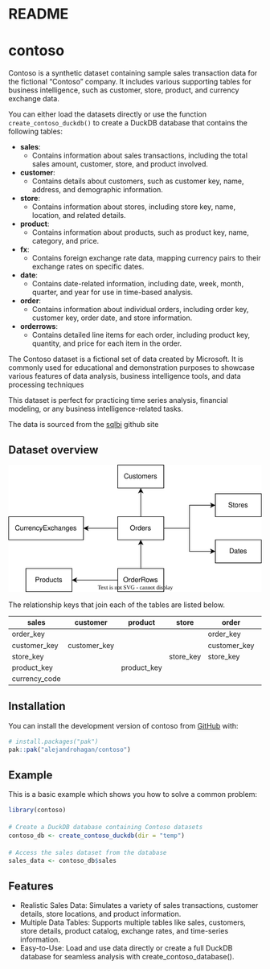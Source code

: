 # README


# contoso

Contoso is a synthetic dataset containing sample sales transaction data
for the fictional “Contoso” company. It includes various supporting
tables for business intelligence, such as customer, store, product, and
currency exchange data.

You can either load the datasets directly or use the function
`create_contoso_duckdb()` to create a DuckDB database that contains the
following tables:

- **sales**:
  - Contains information about sales transactions, including the total
    sales amount, customer, store, and product involved.
- **customer**:
  - Contains details about customers, such as customer key, name,
    address, and demographic information.
- **store**:
  - Contains information about stores, including store key, name,
    location, and related details.
- **product**:
  - Contains information about products, such as product key, name,
    category, and price.
- **fx**:
  - Contains foreign exchange rate data, mapping currency pairs to their
    exchange rates on specific dates.
- **date**:
  - Contains date-related information, including date, week, month,
    quarter, and year for use in time-based analysis.
- **order**:
  - Contains information about individual orders, including order key,
    customer key, order date, and store information.
- **orderrows**:
  - Contains detailed line items for each order, including product key,
    quantity, and price for each item in the order.

The Contoso dataset is a fictional set of data created by Microsoft. It
is commonly used for educational and demonstration purposes to showcase
various features of data analysis, business intelligence tools, and data
processing techniques

This dataset is perfect for practicing time series analysis, financial
modeling, or any business intelligence-related tasks.

The data is sourced from the
[sqlbi](https://github.com/sql-bi/Contoso-Data-Generator-V2-Data/releases/tag/ready-to-use-data)
github site

## Dataset overview

![Contoso Overview](fig/contoso_schema.svg)

The relationship keys that join each of the tables are listed below.

| sales         | customer     | product     | store     | order        | orderrows   | fx            |
|---------------|--------------|-------------|-----------|--------------|-------------|---------------|
| order_key     |              |             |           | order_key    | order_key   |               |
| customer_key  | customer_key |             |           | customer_key |             |               |
| store_key     |              |             | store_key | store_key    |             |               |
| product_key   |              | product_key |           |              | product_key |               |
| currency_code |              |             |           |              |             | from_currency |

## Installation

You can install the development version of contoso from
[GitHub](https://github.com/alejandrohagan/contoso) with:

``` r
# install.packages("pak")
pak::pak("alejandrohagan/contoso")
```

## Example

This is a basic example which shows you how to solve a common problem:

``` r
library(contoso)

# Create a DuckDB database containing Contoso datasets
contoso_db <- create_contoso_duckdb(dir = "temp")

# Access the sales dataset from the database
sales_data <- contoso_db$sales
```

## Features

- Realistic Sales Data: Simulates a variety of sales transactions,
  customer details, store locations, and product information.
- Multiple Data Tables: Supports multiple tables like sales, customers,
  store details, product catalog, exchange rates, and time-series
  information.
- Easy-to-Use: Load and use data directly or create a full DuckDB
  database for seamless analysis with create_contoso_database().
